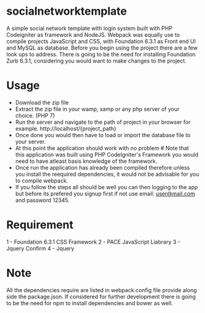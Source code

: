 # socialnetworktemplate
A simple social network template with login system built with PHP Codeigniter as framework and NodeJS. Webpack was equally use to compile projects JavaScript and CSS, with Foundation 6.3.1 as Front end UI and MySQL as database. Before you begin using the project there are a few look ups to address. There is going to be the need for installing Foundation Zurb 6.3.1, considering you would want to make changes to the project.

# Usage
 - Download the zip file
 - Extract the zip file in your wamp, xamp or any php server of your choice. (PHP 7)
 - Run the server and navigate to the path of project in your browser for example. http://localhost/{project_path}
 - Once done you would then have to load or import the database file to your server.
 - At this point the application should work with no problem # Note that this application was built using PHP CodeIgniter's Framework you    would need to have atleast basis knowledge of the framework.
 - Once run the application has already been compiled therefore unless you install the reequired dependencies, it would not be advisable      for you to compile webpack.
 - If you follow the steps all should be well you can then logging to the app but before its prefered you signup first if not use email:      user@mail.com and password 12345.

# Requirement
1 - Foundation 6.3.1 CSS Framework
2 - PACE JavaScript Liabrary
3 - Jquery Confirm
4 - Jquery

# Note
All the dependencies require are listed in webpack.config file provide along side the package.json. If considered for further development there is going to be the need for npm to install dependencies and bower as well.
